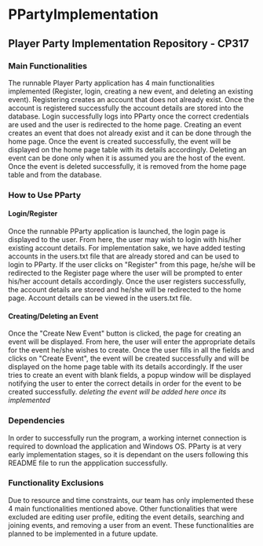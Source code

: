 # PPartyImplementation
## Player Party Implementation Repository - CP317
### Main Functionalities
The runnable Player Party application has 4 main functionalities implemented (Register, login, creating a new event, and deleting an existing event). Registering creates an account that does not already exist. Once the account is registered successfully the account details are stored into the database. Login successfully logs into PParty once the correct credentials are used and the user is redirected to the home page. Creating an event creates an event that does not already exist and it can be done through the home page. Once the event is created successfully, the event will be displayed on the home page table with its details accordingly. Deleting an event can be done only when it is assumed you are the host of the event. Once the event is deleted successfully, it is removed from the home page table and from the database.

### How to Use PParty
#### Login/Register
Once the runnable PParty application is launched, the login page is displayed to the user. From here, the user may wish to login with his/her existing account details. For implementation sake, we have added testing accounts in the users.txt file that are already stored and can be used to login to PParty. If the user clicks on "Register" from this page, he/she will be redirected to the Register page where the user will be prompted to enter his/her account details accordingly. Once the user registers successfully, the account details are stored and he/she will be redirected to the home page. Account details can be viewed in the users.txt file.

#### Creating/Deleting an Event
Once the "Create New Event" button is clicked, the page for creating an event will be displayed. From here, the user will enter the appropriate details for the event he/she wishes to create. Once the user fills in all the fields and clicks on "Create Event", the event will be created successfully and will be displayed on the home page table with its details accordingly. If the user tries to create an event with blank fields, a popup window will be displayed notifying the user to enter the correct details in order for the event to be created successfully. *deleting the event will be added here once its implemented*

### Dependencies
In order to successfully run the program, a working internet connection is required to download the application and Windows OS. PParty is at very early implementation stages, so it is dependant on the users following this README file to run the appplication successfully.

### Functionality Exclusions
Due to resource and time constraints, our team has only implemented these 4 main functionalities mentioned above. Other functionalities that were excluded are editing user profile, editing the event details, searching and joining events, and removing a user from an event. These functionalities are planned to be implemented in a future update.

